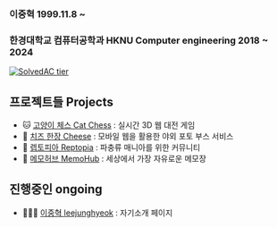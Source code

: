 ### 이중혁 1999.11.8 ~  
### 한경대학교 컴퓨터공학과 HKNU Computer engineering 2018 ~ 2024

[![SolvedAC tier](http://mazassumnida.wtf/api/v2/generate_badge?boj=wndgur2)](https://solved.ac/wndgur2)

## 프로젝트들 Projects

- 🐱 [고양이 체스 Cat Chess](https://github.com/wndgur2/CatChess) : 실시간 3D 웹 대전 게임
- 🧀 [치즈 한장 Cheese](https://github.com/wndgur2/cheese) : 모바일 웹을 활용한 야외 포토 부스 서비스
- 🦎 [렙토피아 Reptopia](https://github.com/wndgur2/Reptopia) : 파충류 매니아를 위한 커뮤니티
- 📝 [메모허브 MemoHub](https://github.com/wndgur2/memohub) : 세상에서 가장 자유로운 메모장


## 진행중인 ongoing
- 🙋🏻‍♂️ [이중혁 leejunghyeok](https://github.com/wndgur2/leejunghyeok) : 자기소개 페이지
